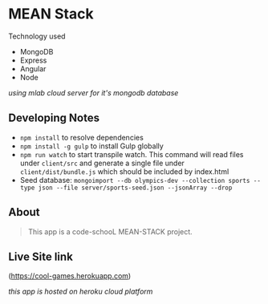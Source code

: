 # MEAN Stack

Technology used

* MongoDB
* Express
* Angular
* Node

*using mlab cloud server for it's mongodb database*

## Developing Notes

* `npm install` to resolve dependencies
* `npm install -g gulp` to install Gulp globally
* `npm run watch` to start transpile watch. This command will read files under `client/src` and generate a single file under `client/dist/bundle.js` which should be included by index.html
* Seed database: `mongoimport --db olympics-dev --collection sports --type json --file server/sports-seed.json --jsonArray --drop`

## About 
> This app is a code-schooL MEAN-STACK project.

## Live Site link
(https://cool-games.herokuapp.com)

*this app is hosted on heroku cloud platform*
